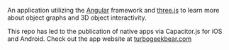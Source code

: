 An application utilizing the [Angular](https://angular.io/) framework and [three.js](https://threejs.org/) to learn more about object graphs and 3D object interactivity.

This repo has led to the publication of native apps via Capacitor.js for iOS and Android. Check out the app website at [turbogeekbear.com](https://turbogeekbear.com/projects/rikkle/story)

